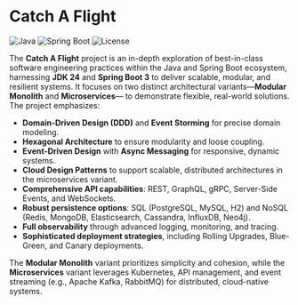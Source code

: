 # Catch A Flight

![Java](https://img.shields.io/badge/Java-24-blue) ![Spring Boot](https://img.shields.io/badge/Spring%20Boot-3-green) ![License](https://img.shields.io/badge/License-MIT-yellow)

The **Catch A Flight** project is an in-depth exploration of best-in-class software engineering practices within 
the Java and Spring Boot ecosystem, harnessing **JDK 24** and **Spring Boot 3** to deliver scalable, modular, 
and resilient systems. It focuses on two distinct architectural variants—**Modular Monolith** and **Microservices**—
to demonstrate flexible, real-world solutions. The project emphasizes:

- **Domain-Driven Design (DDD)** and **Event Storming** for precise domain modeling.
- **Hexagonal Architecture** to ensure modularity and loose coupling.
- **Event-Driven Design** with **Async Messaging** for responsive, dynamic systems.
- **Cloud Design Patterns** to support scalable, distributed architectures in the microservices variant.
- **Comprehensive API capabilities**: REST, GraphQL, gRPC, Server-Side Events, and WebSockets.
- **Robust persistence options**: SQL (PostgreSQL, MySQL, H2) and NoSQL (Redis, MongoDB, Elasticsearch, Cassandra, InfluxDB, Neo4j).
- **Full observability** through advanced logging, monitoring, and tracing.
- **Sophisticated deployment strategies**, including Rolling Upgrades, Blue-Green, and Canary deployments.

The **Modular Monolith** variant prioritizes simplicity and cohesion, while the **Microservices** variant leverages 
Kubernetes, API management, and event streaming (e.g., Apache Kafka, RabbitMQ) for distributed, cloud-native systems.
